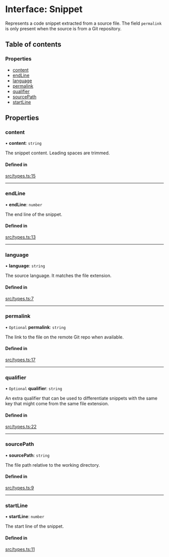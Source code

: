 # Interface: Snippet

Represents a code snippet extracted from a source file. The field
`permalink` is only present when the source is from a Git repository.

## Table of contents

### Properties

- [content](Snippet.md#content)
- [endLine](Snippet.md#endline)
- [language](Snippet.md#language)
- [permalink](Snippet.md#permalink)
- [qualifier](Snippet.md#qualifier)
- [sourcePath](Snippet.md#sourcepath)
- [startLine](Snippet.md#startline)

## Properties

### content

• **content**: `string`

The snippet content. Leading spaces are trimmed.

#### Defined in

[src/types.ts:15](https://github.com/roxlabs/snippetfy/blob/c7fdbf3/src/types.ts#L15)

___

### endLine

• **endLine**: `number`

The end line of the snippet.

#### Defined in

[src/types.ts:13](https://github.com/roxlabs/snippetfy/blob/c7fdbf3/src/types.ts#L13)

___

### language

• **language**: `string`

The source language. It matches the file extension.

#### Defined in

[src/types.ts:7](https://github.com/roxlabs/snippetfy/blob/c7fdbf3/src/types.ts#L7)

___

### permalink

• `Optional` **permalink**: `string`

The link to the file on the remote Git repo when available.

#### Defined in

[src/types.ts:17](https://github.com/roxlabs/snippetfy/blob/c7fdbf3/src/types.ts#L17)

___

### qualifier

• `Optional` **qualifier**: `string`

An extra qualifier that can be used to differentiate snippets with the same key
that might come from the same file extension.

#### Defined in

[src/types.ts:22](https://github.com/roxlabs/snippetfy/blob/c7fdbf3/src/types.ts#L22)

___

### sourcePath

• **sourcePath**: `string`

The file path relative to the working directory.

#### Defined in

[src/types.ts:9](https://github.com/roxlabs/snippetfy/blob/c7fdbf3/src/types.ts#L9)

___

### startLine

• **startLine**: `number`

The start line of the snippet.

#### Defined in

[src/types.ts:11](https://github.com/roxlabs/snippetfy/blob/c7fdbf3/src/types.ts#L11)

